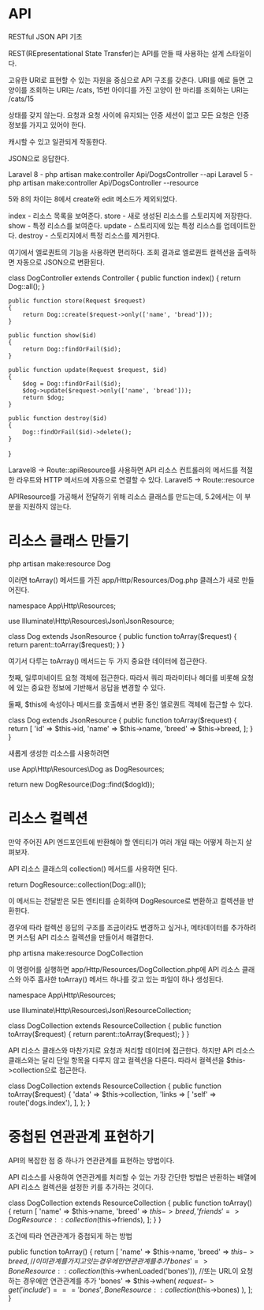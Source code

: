# API

RESTful JSON API 기초

REST(REpresentational State Transfer)는 API를 만들 때 사용하는 설계 스타일이다.

고유한 URI로 표현할 수 있는 자원을 중심으로 API 구조를 갖춘다. URI를 예로 들면 고양이를 조회하는 URI는 /cats, 15번 아이디를 가진 고양이 한 마리를 조회하는 URI는 /cats/15

상태를 갖지 않는다. 요청과 요청 사이에 유지되는 인증 세션이 없고 모든 요청은 인증 정보를 가지고 있어야 한다.

캐시할 수 있고 일관되게 작동한다.

JSON으로 응답한다.

Laravel 8 - php artisan make:controller Api/DogsController --api 
Laravel 5 - php artisan make:controller Api/DogsController --resource

5와 8의 차이는 8에서 create와 edit 메소드가 제외되었다.

index - 리소스 목록을 보여준다.
store - 새로 생성된 리소스를 스토리지에 저장한다.
show - 특정 리소스를 보여준다.
update - 스토리지에 있는 특정 리소스를 업데이트한다.
destroy - 스토리지에서 특정 리소스를 제거한다.

여기에서 엘로퀀트의 기능을 사용하면 편리하다. 조회 결과로 엘로퀀트 컬렉션을 출력하면 자동으로 JSON으로 변환된다.

class DogController extends Controller
{
    public function index()
    {
        return Dog::all();
    }

    public function store(Request $request)
    {
        return Dog::create($request->only(['name', 'bread']));
    }

    public function show($id)
    {
        return Dog::findOrFail($id);
    }

    public function update(Request $request, $id)
    {
        $dog = Dog::findOrFail($id);
        $dog->update($request->only(['name', 'bread']));
        return $dog;
    }

    public function destroy($id)
    {
        Dog::findOrFail($id)->delete();
    }
}

Laravel8 -> Route::apiResource를 사용하면 API 리소스 컨트롤러의 메서드를 적절한 라우트와 HTTP 메서드에 자동으로 연결할 수 있다.
Laravel5 -> Route::resource

APIResource를 가공해서 전달하기 위해 리소스 클래스를 만드는데, 5.2에서는 이 부분을 지원하지 않는다.

# 리소스 클래스 만들기

php artisan make:resource Dog

이러면 toArray() 메서드를 가진 app/Http/Resources/Dog.php 클래스가 새로 만들어진다.

namespace App\Http\Resources;

use Illuminate\Http\Resources\Json\JsonResource;

class Dog extends JsonResource
{
    public function toArray($request)
    {
        return parent::toArray($request);
    }
}

여기서 다루는 toArray() 메서드는 두 가지 중요한 데이터에 접근한다. 

첫째, 일루미네이트 요청 객체에 접근한다. 따라서 쿼리 파라미터나 헤더를 비롯해 요청에 있는 중요한 정보에 기반해서 응답을 변경할 수 있다.

둘째, $this에 속성이나 메서드를 호출해서 변환 중인 엘로퀀트 객체에 접근할 수 있다.

class Dog extends JsonResource
{
    public function toArray($request)
    {
        return [
            'id' => $this->id,
            'name' => $this->name,
            'breed' => $this->breed,
        ];
    }
}

새롭게 생성한 리소스를 사용하려면

use App\Http\Resources\Dog as DogResources;

return new DogResource(Dog::find($dogId));

# 리소스 컬렉션

만약 주어진 API 엔드포인트에 반환해야 할 엔티티가 여러 개일 때는 어떻게 하는지 살펴보자.

API 리소스 클래스의 collection() 메서드를 사용하면 된다.

return DogResource::collection(Dog::all());

이 메서드는 전달받은 모든 엔티티를 순회하며 DogResource로 변환하고 컬렉션을 반환한다.

경우에 따라 컬렉션 응답의 구조를 조금이라도 변경하고 싶거나, 메타데이터를 추가하려면 커스텀 API 리소스 컬렉션을 만들어서 해결한다.

php artisna make:resource DogCollection

이 명령어를 실행하면 app/Http/Resources/DogCollection.php에 API 리소스 클래스와 아주 흡사한 toArray() 메서드 하나를 갖고 있는 파일이 하나 생성된다.

namespace App\Http\Resources;

use Illuminate\Http\Resources\Json\ResourceCollection;

class DogCollection extends ResourceCollection
{
    public function toArray($request)
    {
        return parent::toArray($request);
    }
}

API 리소스 클래스와 마찬가지로 요청과 처리할 데이터에 접근한다. 하지만 API 리소스 클래스와는 달리 단일 항목을 다루지 않고 컬렉션을 다룬다.
따라서 컬렉션을 $this->collection으로 접근한다.

class DogCollection extends ResourceCollection
{
    public function toArray($request)
    {
        'data' => $this->collection,
        'links => [
            'self' => route('dogs.index'),
        ],
    };
}

# 중첩된 연관관계 표현하기

API의 복잡한 점 중 하나가 연관관계를 표현하는 방법이다.

API 리소스를 사용하여 연관관계를 처리할 수 있는 가장 간단한 방법은 반환하는 배열에 API 리소스 컬렉션을 설정한 키를 추가하는 것이다.

class DogCollection extends ResourceCollection
{
    public function toArray()
    {
        return [
            'name' => $this->name,
            'breed' => $this->breed,
            'friends' => DogResource::collection($this->friends),
        ];
    }
}

조건에 따라 연관관계가 중첩되게 하는 방법

public function toArray()
{
    return [
        'name' => $this->name,
        'breed' => $this->breed,
        //이미 관계를 가지고 잇는 경우에만 연관관계를 추가
        'bones' => BoneResource::collection($this->whenLoaded('bones')),
        //또는 URL이 요청하는 경우에만 연관관계를 추가
        'bones' => $this->when(
            $request->get('include') === 'bones',
            BoneResource::collection($this->bones)
        ),
    ];
}

